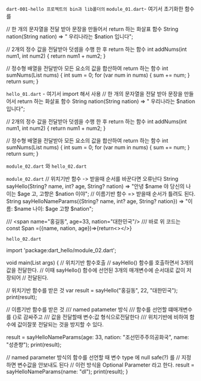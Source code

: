 `dart-001-hello 프로젝트의 bin과 lib폴더의`
`module_01.dart`- 여기서 초기화한 함수를

// 한 개의 문자열을 전달 받아 문장을 만들어서 return 하는 화살표 함수
String nation(String nation) => " 우리나라는 $nation 입니다";

// 2개의 정수 값을 전달받아 덧셈을 수행 한 후 return 하는 함수
int addNums(int num1, int num2) {
return num1 + num2;
}

// 정수형 배열을 전달받아 모든 요소의 값을 합산하여 return 하는 함수
int sumNums(List<int> nums) {
int sum = 0;
for (var num in nums) {
sum += num;
}
return sum;
}

`hello_01.dart` - 여기서 import 해서 사용
// 한 개의 문자열을 전달 받아 문장을 만들어서 return 하는 화살표 함수
String nation(String nation) => " 우리나라는 $nation 입니다";

// 2개의 정수 값을 전달받아 덧셈을 수행 한 후 return 하는 함수
int addNums(int num1, int num2) {
return num1 + num2;
}

// 정수형 배열을 전달받아 모든 요소의 값을 합산하여 return 하는 함수
int sumNums(List<int> nums) {
int sum = 0;
for (var num in nums) {
sum += num;
}
return sum;
}

`module_02.dart` 와 `hello_02.dart`

`module_02.dart`
// 위치기반 함수 -> 받을때 순서를 바꾼다면 오류난다
String sayHello(String? name, int? age, String? nation) =>
"안녕 $name 야 당신의 나이는 $age 고, 고향은 $nation 이야";
// 이름기반 함수 => 받을때 순서가 틀려도 된다.
String sayHelloNameParams({String? name, int? age, String? nation}) =>
"이름: $name 나이: $age 고향 $nation";

/// <span name="홍길동", age=33, nation="대한민국"/>
/// 바로 위 코드는 const Span =({name, nation, age})=>{return<></>}

`hello_02.dart`

import 'package:dart_hello/module_02.dart';

void main(List<String> args) {
// 위치기반 함수호출
// sayHello() 함수를 호출하면서 3개의 값을 전달한다.
// 이때 sayHello() 함수에 선언된 3개의 매개변수에 순서대로 값이 저장되어
// 전달된다.

// 위치기반 함수를 받은 것
var result = sayHello("홍길동", 22, "대한민국");
print(result);

// 이름기반 함수를 받은 것
/// named patameter 방식
/// 함수를 선언할 떄매개변수를 {}로 감싸주고
/// 값을 전달할때 변수:값 형식으로전달한다
/// 위치기반에 비하여 함수에 값이잘못 전달되는 것을 방지할 수 있다.

result = sayHelloNameParams(age: 33, nation: "조선민주주의공화국", name: "성춘향");
print(result);

// named parameter 방식의 함수를 선언할 때 변수 type 에 null safe(?) 를
// 지정하면 변수값을 안보내도 된다
// 이런 방식을 Optional Parameter 라고 한다.
result = sayHelloNameParams(name: "dl");
print(result);
}
